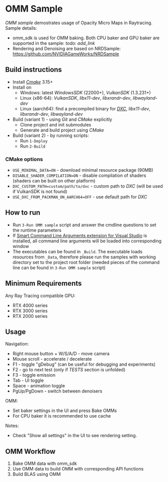 # OMM Sample

*OMM sample* demostrates usage of Opacity Micro Maps in Raytracing. Sample details:
- omm_sdk is used for OMM baking. Both CPU baker and GPU baker are supported in the sample: *todo: add_link*
- Rendering and Denoising are based on NRDSample: https://github.com/NVIDIAGameWorks/NRDSample

## Build instructions

- Install [*Cmake*](https://cmake.org/download/) 3.15+
- Install on
    - Windows: latest *WindowsSDK* (22000+), *VulkanSDK* (1.3.231+)
    - Linux (x86-64): *VulkanSDK*, *libx11-dev*, *libxrandr-dev*, *libwayland-dev*
    - Linux (aarch64): find a precompiled binary for [*DXC*](https://github.com/microsoft/DirectXShaderCompiler), *libx11-dev*, *libxrandr-dev*, *libwayland-dev*
- Build (variant 1) - using *Git* and *CMake* explicitly
    - Clone project and init submodules
    - Generate and build project using *CMake*
- Build (variant 2) - by running scripts:
    - Run `1-Deploy`
    - Run `2-Build`

### CMake options

- `USE_MINIMAL_DATA=ON` - download minimal resource package (90MB)
- `DISABLE_SHADER_COMPILATION=ON` - disable compilation of shaders (shaders can be built on other platform)
- `DXC_CUSTOM_PATH=custom/path/to/dxc` - custom path to *DXC* (will be used if VulkanSDK is not found)
- `USE_DXC_FROM_PACKMAN_ON_AARCH64=OFF` - use default path for *DXC*

## How to run

- Run `3-Run OMM sample` script and answer the cmdline questions to set the runtime parameters
- If [Smart Command Line Arguments extension for Visual Studio](https://marketplace.visualstudio.com/items?itemName=MBulli.SmartCommandlineArguments) is installed, all command line arguments will be loaded into corresponding window
- The executables can be found in `_Build`. The executable loads resources from `_Data`, therefore please run the samples with working directory set to the project root folder (needed pieces of the command line can be found in `3-Run OMM sample` script)

## Minimum Requirements

Any Ray Tracing compatible GPU:
- RTX 4000 series
- RTX 3000 series
- RTX 2000 series

## Usage

Navigation:
- Right mouse button + W/S/A/D - move camera
- Mouse scroll - accelerate / decelerate
- F1 - toggle "gDebug" (can be useful for debugging and experiments)
- F2 - go to next test (only if *TESTS* section is unfolded)
- F3 - toggle emission
- Tab - UI toggle
- Space - animation toggle
- PgUp/PgDown - switch between denoisers

OMM:
- Set baker settings in the UI and press Bake OMMs
- For CPU baker it is recommended to use cache

Notes:
- Check "Show all settings" in the UI to see rendering setting.

## OMM Workflow

1. Bake OMM data with omm_sdk
2. Use OMM data to build OMM with corresponding API functions
3. Build BLAS using OMM